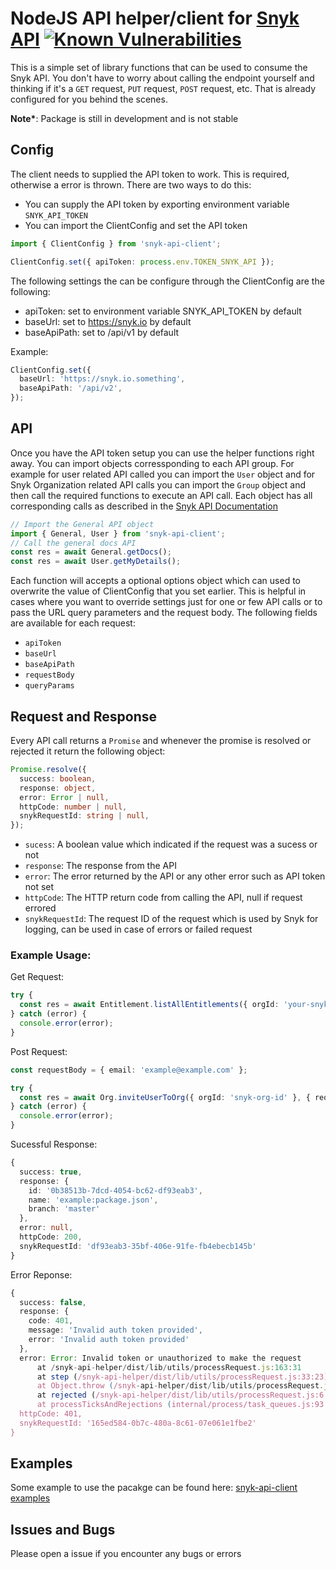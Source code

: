 # NodeJS API helper/client for [Snyk API](https://snyk.docs.apiary.io/#reference/users/user-details/get-user-details) [![Known Vulnerabilities](https://snyk.io/test/github/lovebhardwajsnyk/snyk-api-client/badge.svg)](https://snyk.io/test/github/lovebhardwajsnyk/snyk-api-client)

This is a simple set of library functions that can be used to consume the Snyk API. You don't have to worry about calling the endpoint yourself and thinking if it's a `GET` request, `PUT` request, `POST` request, etc. That is already configured for you behind the scenes.

**Note\***: Package is still in development and is not stable

## Config

The client needs to supplied the API token to work. This is required, otherwise a error is thrown. There are two ways to do this:

- You can supply the API token by exporting environment variable `SNYK_API_TOKEN`
- You can import the ClientConfig and set the API token

```ts
import { ClientConfig } from 'snyk-api-client';

ClientConfig.set({ apiToken: process.env.TOKEN_SNYK_API });
```

The following settings the can be configure through the ClientConfig are the following:

- apiToken: set to environment variable SNYK_API_TOKEN by default
- baseUrl: set to https://snyk.io by default
- baseApiPath: set to /api/v1 by default

Example:

```ts
ClientConfig.set({
  baseUrl: 'https://snyk.io.something',
  baseApiPath: '/api/v2',
});
```

## API

Once you have the API token setup you can use the helper functions right away. You can import objects corressponding to each API group. For example for user related API called you can import the `User` object and for Snyk Organization related API calls you can import the `Group` object and then call the required functions to execute an API call. Each object has all corresponding calls as described in the [Snyk API Documentation](https://snyk.docs.apiary.io/#)

```ts
// Import the General API object
import { General, User } from 'snyk-api-client';
// Call the general docs API
const res = await General.getDocs();
const res = await User.getMyDetails();
```

Each function will accepts a optional options object which can used to overwrite the value of ClientConfig that you set earlier. This is helpful in cases where you want to override settings just for one or few API calls or to pass the URL query parameters and the request body. The following fields are available for each request:

- `apiToken`
- `baseUrl`
- `baseApiPath`
- `requestBody`
- `queryParams`

## Request and Response

Every API call returns a `Promise` and whenever the promise is resolved or rejected it return the following object:

```ts
Promise.resolve({
  success: boolean,
  response: object,
  error: Error | null,
  httpCode: number | null,
  snykRequestId: string | null,
});
```

- `sucess`: A boolean value which indicated if the request was a sucess or not
- `response`: The response from the API
- `error`: The error returned by the API or any other error such as API token not set
- `httpCode`: The HTTP return code from calling the API, null if request errored
- `snykRequestId`: The request ID of the request which is used by Snyk for logging, can be used in case of errors or failed request

### Example Usage:

Get Request:

```ts
try {
  const res = await Entitlement.listAllEntitlements({ orgId: 'your-snyk-org-id' });
} catch (error) {
  console.error(error);
}
```

Post Request:

```ts
const requestBody = { email: 'example@example.com' };

try {
  const res = await Org.inviteUserToOrg({ orgId: 'snyk-org-id' }, { requestBody });
} catch (error) {
  console.error(error);
}
```

Sucessful Response:

```ts
{
  success: true,
  response: {
    id: '0b38513b-7dcd-4054-bc62-df93eab3',
    name: 'example:package.json',
    branch: 'master'
  },
  error: null,
  httpCode: 200,
  snykRequestId: 'df93eab3-35bf-406e-91fe-fb4ebecb145b'
}
```

Error Reponse:

```ts
{
  success: false,
  response: {
    code: 401,
    message: 'Invalid auth token provided',
    error: 'Invalid auth token provided'
  },
  error: Error: Invalid token or unauthorized to make the request
      at /snyk-api-helper/dist/lib/utils/processRequest.js:163:31
      at step (/snyk-api-helper/dist/lib/utils/processRequest.js:33:23)
      at Object.throw (/snyk-api-helper/dist/lib/utils/processRequest.js:14:53)
      at rejected (/snyk-api-helper/dist/lib/utils/processRequest.js:6:65)
      at processTicksAndRejections (internal/process/task_queues.js:93:5),
  httpCode: 401,
  snykRequestId: '165ed584-0b7c-480a-8c61-07e061e1fbe2'
}
```

## Examples

Some example to use the pacakge can be found here: [snyk-api-client examples](https://github.com/lovebhardwajsnyk/snyk-api-client-examples)

## Issues and Bugs

Please open a issue if you encounter any bugs or errors

